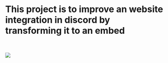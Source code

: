 <h1>This project is to improve an website integration in discord by transforming it to an embed</h1>
<br></br>
<img src="https://cdn.discordapp.com/attachments/974410693346488421/975340788953272350/Transformation.png"></img>
